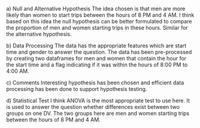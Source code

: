  a) Null and Alternative Hypothesis
 The idea chosen is that men are more likely than women to start trips between the
 hours of 8 PM and 4 AM. I think based on this idea the null hypothesis can be better
 formulated to compare the proportion of men and women starting trips in these hours.
 Similar for the alternative hypothesis.

 b) Data Processing
 The data has the appropriate features which are start time and
 gender to answer the question. The data has been pre-processed by creating two
 dataframes for men and women that contain the hour for the start time and a flag
 indicating if it was within the hours of 8:00 PM to 4:00 AM.

 c) Comments
 Interesting hypothesis has been chosen and efficient data processing has been done
 to support hypothesis testing.

 d) Statistical Test
 I think ANOVA  is the most appropriate test to use here. It is used to answer the
 question whether differences exist between two groups on one DV. The two groups here
 are men and women starting trips between the hours of 8 PM and 4 AM. 
